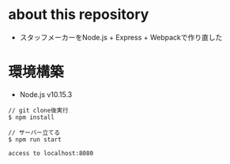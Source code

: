 # about this repository
- スタッフメーカーをNode.js + Express + Webpackで作り直した

# 環境構築
- Node.js v10.15.3

```
// git clone後実行
$ npm install

// サーバー立てる
$ npm run start

access to localhost:8080
```
